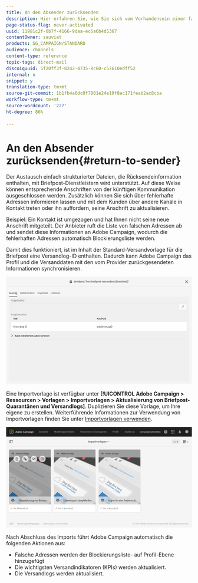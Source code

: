 ```yaml
---
title: An den Absender zurücksenden
description: Hier erfahren Sie, wie Sie sich vom Vorhandensein einer falschen Anschrift informieren lassen und diese von der künftigen Kommunikation ausschließen können.
page-status-flag: never-activated
uuid: 11981c2f-0b7f-4166-9daa-ec6a6b4d5367
contentOwner: sauviat
products: SG_CAMPAIGN/STANDARD
audience: channels
content-type: reference
topic-tags: direct-mail
discoiquuid: 5f20ff3f-8242-4735-8c60-c57610edff52
internal: n
snippet: y
translation-type: tm+mt
source-git-commit: 1b1fb4a0dc0f7881e24e10f8ac171feab2ac8cba
workflow-type: tm+mt
source-wordcount: '227'
ht-degree: 86%

---
```



# An den Absender zurücksenden{#return-to-sender}

Der Austausch einfach strukturierter Dateien, die Rücksendeinformation enthalten, mit Briefpost-Dienstleistern wird unterstützt. Auf diese Weise können entsprechende Anschriften von der künftigen Kommunikation ausgeschlossen werden. Zusätzlich können Sie sich über fehlerhafte Adressen informieren lassen und mit dem Kunden über andere Kanäle in Kontakt treten oder ihn auffordern, seine Anschrift zu aktualisieren.

Beispiel: Ein Kontakt ist umgezogen und hat Ihnen nicht seine neue Anschrift mitgeteilt. Der Anbieter ruft die Liste von falschen Adressen ab und sendet diese Informationen an Adobe Campaign, wodurch die fehlerhaften Adressen automatisch Blockierungsliste werden.

Damit dies funktioniert, ist im Inhalt der Standard-Versandvorlage für die Briefpost eine Versandlog-ID enthalten. Dadurch kann Adobe Campaign das Profil und die Versanddaten mit den vom Provider zurückgesendeten Informationen synchronisieren.

![](assets/direct_mail_return_sender_1.png)

Eine Importvorlage ist verfügbar unter **[!UICONTROL Adobe Campaign > Ressourcen > Vorlagen > Importvorlagen > Aktualisierung von Briefpost-Quarantänen und Versandlogs]**. Duplizieren Sie diese Vorlage, um Ihre eigene zu erstellen. Weiterführende Informationen zur Verwendung von Importvorlagen finden Sie unter [Importvorlagen verwenden](../../automating/using/importing-data-with-import-templates.md#setting-up-import-templates).

![](assets/direct_mail_return_sender_2.png)

Nach Abschluss des Imports führt Adobe Campaign automatisch die folgenden Aktionen aus:

* Falsche Adressen werden der Blockierungsliste- auf Profil-Ebene hinzugefügt
* Die wichtigsten Versandindikatoren (KPIs) werden aktualisiert.
* Die Versandlogs werden aktualisiert.

